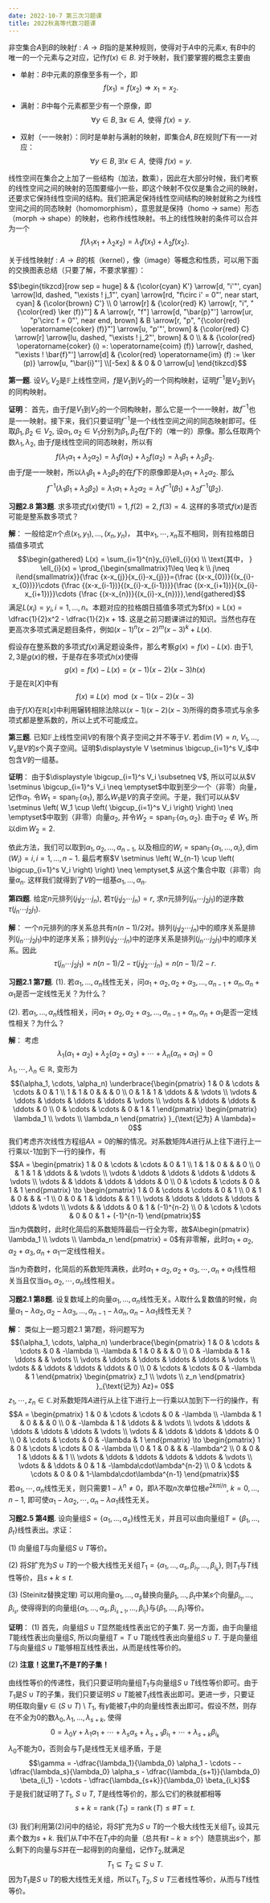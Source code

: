 ```yaml
---
date: 2022-10-7 第三次习题课
title: 2022秋高等代数习题课
---
```


非空集合$A$到$B$的映射$f: A \to B$指的是某种规则，使得对于$A$中的元素$x$,
有$B$中的唯一的一个元素与之对应，记作$f(x)\in B$.
对于映射，我们要掌握的概念主要由

-   单射：$B$中元素的原像至多有一个，即
    $$f(x_1) = f(x_2) \Longrightarrow x_1 = x_2.$$

-   满射：$B$中每个元素都至少有一个原像，即
    $$\forall y\in B, \exists x\in A, \text{ 使得 } f(x) = y.$$

-   双射（一一映射）：同时是单射与满射的映射，即集合$A, B$在规则$f$下有一一对应：
    $$\forall y\in B, \exists! x\in A, \text{ 使得 } f(x) = y.$$

线性空间在集合之上加了一些结构（加法，数乘），因此在大部分时候，我们考察的线性空间之间的映射的范围要缩小一些，即这个映射不仅仅是集合之间的映射，还要求它保持线性空间的结构。我们把满足保持线性空间结构的映射就称之为线性空间之间的同态映射（homomorphism），意思就是保持（homo
$\to$ same）形态（morph $\to$
shape）的映射，也称作线性映射。书上的线性映射的条件可以合并为一个
$$f(\lambda_1 x_1 + \lambda_2 x_2) = \lambda_1 f(x_1) + \lambda_2 f(x_2).$$

关于线性映射$f: A \to B$的核（kernel），像（image）等概念和性质，可以用下面的交换图表总结（只要了解，不要求掌握）：

$$\begin{tikzcd}[row sep = huge]
& & {\color{cyan} K'} \arrow[d, "i'"', cyan] \arrow[ld, dashed, "\exists ! j_1"', cyan] \arrow[rd, "f\circ i' = 0"', near start, cyan] & {\color{brown} C'} \\
0 \arrow[r] & {\color{red} K} \arrow[r, "i", "{\color{red} \ker (f)}"'] & A \arrow[r, "f"] \arrow[d, "\bar{p}"'] \arrow[ur, "p'\circ f = 0"', near end, brown] & B \arrow[r, "p", "{\color{red} \operatorname{coker} (f)}"'] \arrow[u, "p'"', brown] & {\color{red} C} \arrow[r] \arrow[lu, dashed, "\exists ! j_2"', brown] & 0 \\
& & {\color{red} \operatorname{coker} (i) =: \operatorname{coim} (f)} \arrow[r, dashed, "\exists ! \bar{f}"'] \arrow[d] & {\color{red} \operatorname{im} (f) := \ker (p)} \arrow[u, "\bar{i}"'] \\[-5ex]
& & 0 & 0 \arrow[u]
\end{tikzcd}$$

**第一题**.
设$V_1, V_2$是$\mathbb{F}$上线性空间，$f$是$V_1$到$V_2$的一个同构映射，证明$f^{-1}$是$V_2$到$V_1$的同构映射。

**证明**：
首先，由于$f$是$V_1$到$V_2$的一个同构映射，那么它是一个一一映射，故$f^{-1}$也是一一映射。接下来，我们只要证明$f^{-1}$是一个线性空间之间的同态映射即可。任取$\beta_1, \beta_2 \in V_2,$
设$\alpha_1, \alpha_2 \in V_1$分别为$\beta_1, \beta_2$在$f$下的（唯一的）原像。那么任取两个数$\lambda_1, \lambda_2,$
由于$f$是线性空间的同态映射，所以有
$$f(\lambda_1 \alpha_1 + \lambda_2 \alpha_2) = \lambda_1 f(\alpha_1) + \lambda_2 f(\alpha_2) = \lambda_1 \beta_1 + \lambda_2 \beta_2.$$
由于$f$是一一映射，所以$\lambda_1 \beta_1 + \lambda_2 \beta_2$的在$f$下的原像即是$\lambda_1 \alpha_1 + \lambda_2 \alpha_2.$
那么
$$f^{-1}(\lambda_1 \beta_1 + \lambda_2 \beta_2) = \lambda_1 \alpha_1 + \lambda_2 \alpha_2 = \lambda_1 f^{-1}(\beta_1) + \lambda_2 f^{-1}(\beta_2).$$

**习题2.8 第3题**. 求多项式$f(x)$使$f(1) = 1, f(2) = 2, f(3) = 4.$
这样的多项式$f(x)$是否可能是整系数多项式？

**解**： 一般给定$n$个点$(x_1,y_1), \dots, (x_n,y_n)$，
其中$x_1, \cdots, x_n$互不相同，则有拉格朗日插值多项式
$$\begin{gathered}
L(x) = \sum_{i=1}^{n}y_{i}\ell_{i}(x) \\
\text{其中， } \ell_{i}(x) = \prod_{\begin{smallmatrix}1\leq \leq k \\ j\neq i\end{smallmatrix}}{\frac {x-x_{j}}{x_{i}-x_{j}}}={\frac {(x-x_{0})}{(x_{i}-x_{0})}}\cdots {\frac {(x-x_{i-1})}{(x_{i}-x_{i-1})}}{\frac {(x-x_{i+1})}{(x_{i}-x_{i+1})}}\cdots {\frac {(x-x_{n})}{(x_{i}-x_{n})}},\end{gathered}$$
满足$L(x_i) = y_i, i=1, \dots ,n$。本题对应的拉格朗日插值多项式为$f(x) = L(x) = \dfrac{1}{2}x^2 - \dfrac{1}{2}x + 1$.
这是之前习题课讲过的知识。当然也存在更高次多项式满足题目条件，例如$(x-1)^n(x-2)^m(x-3)^k + L(x)$.

假设存在整系数的多项式$f(x)$满足题设条件，那么考察$g(x) = f(x) - L(x).$
由于$1, 2, 3$是$g(x)$的根，于是存在多项式$h(x)$使得
$$g(x) = f(x) - L(x) = (x-1)(x-2)(x-3) h(x)$$ 于是在$\mathbb{R}[X]$中有
$$f(x) \equiv L(x) \mod (x-1)(x-2)(x-3)$$
由于$f(X)$在$\mathbb{R}[x]$中利用辗转相除法除以$(x-1)(x-2)(x-3)$所得的商多项式与余多项式都是整系数的，所以上式不可能成立。

**第三题**. 已知$\mathbb{F}$上线性空间$V$的有限个真子空间之并不等于$V.$
若$\dim(V) = n,$
$V_1, \ldots, V_s$是$V$的$s$个真子空间。证明$\displaystyle V \setminus \bigcup_{i=1}^s V_i$中包含$V$的一组基。

**证明**： 由于$\displaystyle \bigcup_{i=1}^s V_i \subsetneq V$,
所以可以从$V \setminus \bigcup_{i=1}^s V_i \neq \emptyset$中取到至少一个（非零）向量，记作$\alpha_1.$
令$W_1 = \operatorname{span}_{\mathbb{F}}\{\alpha_1\},$
那么$W_1$是$V$的真子空间。于是，我们可以从$V \setminus \left( W_1 \cup \left( \bigcup_{i=1}^s V_i \right) \right) \neq \emptyset$中取到（非零）向量$\alpha_2,$
并令$W_2 = \operatorname{span}_{\mathbb{F}}\{\alpha_1, \alpha_2\}$.
由于$\alpha_2 \not\in W_1$, 所以$\dim W_2 = 2$.

依此方法，我们可以取到$\alpha_1, \alpha_2, \ldots, \alpha_{n-1}$,
以及相应的$W_i = \operatorname{span}_{\mathbb{F}}\{\alpha_1, \ldots, \alpha_i\}, \dim (W_i) = i, i=1, \ldots, n-1$.
最后考察$V \setminus \left( W_{n-1} \cup \left( \bigcup_{i=1}^s V_i \right) \right) \neq \emptyset,$
从这个集合中取（非零）向量$\alpha_n$.
这样我们就得到了$V$的一组基$\alpha_1, \ldots, \alpha_n.$

**第四题**. 给定$n$元排列$(j_1j_2\cdots j_n),$
若$\tau(j_1j_2\cdots j_n) = r,$
求$n$元排列$(j_n\cdots j_2j_1)$的逆序数$\tau(j_n\cdots j_2j_1)$.

**解**：
一个$n$元排列的序关系总共有$n(n-1)/2$对。排列$(j_1j_2\cdots j_n)$中的顺序关系是排列$(j_n\cdots j_2j_1)$中的逆序关系；排列$(j_1j_2\cdots j_n)$中的逆序关系是排列$(j_n\cdots j_2j_1)$中的顺序关系。因此
$$\tau(j_n\cdots j_2j_1) = n(n-1)/2 - \tau(j_1j_2\cdots j_n) = n(n-1)/2 - r.$$

**习题2.1 第7题**. (1).
若$\alpha_1, \ldots, \alpha_n$线性无关，问$\alpha_1 + \alpha_2, \alpha_2 + \alpha_3, \ldots, \alpha_{n-1} + \alpha_n, \alpha_n + \alpha_1$是否一定线性无关？为什么？

(2).
若$\alpha_1, \ldots, \alpha_n$线性相关，问$\alpha_1 + \alpha_2, \alpha_2 + \alpha_3, \ldots, \alpha_{n-1} + \alpha_n, \alpha_n + \alpha_1$是否一定线性相关？为什么？

**解**： 考虑
$$\lambda_1 (\alpha_1+\alpha_2) + \lambda_2 (\alpha_2+\alpha_3) + \cdots + \lambda_n (\alpha_n+\alpha_1) = 0$$
$\lambda_1, \cdots, \lambda_n\in\mathbb{R}$, 变形为
$$(\alpha_1, \cdots, \alpha_n)
\underbrace{\begin{pmatrix}
1 & 0 & \cdots & \cdots & 0 & 1 \\
1 & 1 & 0 & & & 0 \\
0 & 1 & 1 & \ddots & & \vdots \\
\vdots & \ddots & \ddots & \ddots & \ddots & \vdots \\
\vdots & & \ddots & \ddots & \ddots & 0 \\
0 & \cdots & \cdots & 0 & 1 & 1
\end{pmatrix}
\begin{pmatrix}
\lambda_1 \\ \vdots \\ \lambda_n
\end{pmatrix}
}_{\text{记为} A \lambda}= 0$$
我们考虑齐次线性方程组$A\lambda = 0$的解的情况。对系数矩阵$A$进行从上往下进行上一行乘以-1加到下一行的操作，有
$$A = \begin{pmatrix}
1 & 0 & \cdots & \cdots & 0 & 1 \\
1 & 1 & 0 & & & 0 \\
0 & 1 & 1 & \ddots & & \vdots \\
\vdots & \ddots & \ddots & \ddots & \ddots & \vdots \\
\vdots & & \ddots & \ddots & \ddots & 0 \\
0 & \cdots & \cdots & 0 & 1 & 1
\end{pmatrix}
\to
\begin{pmatrix}
1 & 0 & \cdots & \cdots & 0 & 1 \\
0 & 1 & 0 & & & -1 \\
0 & 0 & 1 & \ddots & & 1 \\
\vdots & \ddots & \ddots & \ddots & \ddots & \vdots \\
\vdots & & \ddots & 0 & 1 & (-1)^{n-2} \\
0 & \cdots & \cdots & 0 & 0 & 1 + (-1)^{n-1}
\end{pmatrix}$$
当$n$为偶数时，此时化简后的系数矩阵最后一行全为零，故$A\begin{pmatrix}
\lambda_1 \\ \vdots \\ \lambda_n
\end{pmatrix} = 0$有非零解，此时$\alpha_1+\alpha_2, \alpha_2+\alpha_3, \alpha_n+\alpha_1$一定线性相关。

当$n$为奇数时，化简后的系数矩阵满秩，此时$\alpha_1+\alpha_2, \alpha_2+\alpha_3, \cdots, \alpha_n+\alpha_1$线性相关当且仅当$\alpha_1, \alpha_2, \cdots, \alpha_n$线性相关。

**习题2.1 第8题**.
设复数域上的向量$\alpha_1, \ldots, \alpha_n$线性无关。$\lambda$取什么复数值的时候，向量$\alpha_1 - \lambda \alpha_2, \alpha_2 - \lambda \alpha_3, \ldots, \alpha_{n-1} - \lambda \alpha_n, \alpha_n - \lambda \alpha_1$线性无关？

**解**： 类似上一题习题2.1 第7题，将问题写为
$$(\alpha_1, \cdots, \alpha_n)
\underbrace{\begin{pmatrix}
1 & 0 & \cdots & \cdots & 0 & -\lambda \\
-\lambda & 1 & 0 & & & 0 \\
0 & -\lambda & 1 & \ddots & & \vdots \\
\vdots & \ddots & \ddots & \ddots & \ddots & \vdots \\
\vdots & & \ddots & \ddots & \ddots & 0 \\
0 & \cdots & \cdots & 0 & -\lambda & 1
\end{pmatrix}
\begin{pmatrix}
z_1 \\ \vdots \\ z_n
\end{pmatrix}
}_{\text{记为} Az}= 0$$
$z_1, \cdots, z_n \in \mathbb{C}$.对系数矩阵$A$进行从上往下进行上一行乘以$\lambda$加到下一行的操作，有
$$A = \begin{pmatrix}
1 & 0 & \cdots & \cdots & 0 & -\lambda \\
-\lambda & 1 & 0 & & & 0 \\
0 & -\lambda & 1 & \ddots & & \vdots \\
\vdots & \ddots & \ddots & \ddots & \ddots & \vdots \\
\vdots & & \ddots & \ddots & \ddots & 0 \\
0 & \cdots & \cdots & 0 & -\lambda & 1
\end{pmatrix}
\to
\begin{pmatrix}
1 & 0 & \cdots & \cdots & 0 & -\lambda \\
0 & 1 & 0 & & & -\lambda^2 \\
0 & 0 & 1 & \ddots & & 1 \\
\vdots & \ddots & \ddots & \ddots & \ddots & \vdots \\
\vdots & & \ddots & 0 & 1 & -\lambda\cdot\lambda^{n-2} \\
0 & \cdots & \cdots & 0 & 0 & 1-\lambda\cdot\lambda^{n-1}
\end{pmatrix}$$
若$\alpha_1,\cdots,\alpha_n$线性无关，则只需要$1-\lambda^{n} \neq 0$，即$\lambda$不取$n$次单位根$e^{2k\pi i/n},$
$k = 0, \ldots, n-1,$
即可使$\alpha_1-\lambda\alpha_2,\cdots,\alpha_n-\lambda\alpha_1$线性无关。

**习题2.5 第4题**.
设向量组$S = \{ \alpha_1, \ldots, \alpha_s \}$线性无关，并且可以由向量组$T = \{ \beta_1, \ldots, \beta_t \}$线性表出。求证：

\(1\) 向量组$T$与向量组$S \cup T$等价。

\(2\)
将$S$扩充为$S \cup T$的一个极大线性无关组$T_1 = \{ \alpha_1, \ldots, \alpha_s, \beta_{i_1}, \ldots, \beta_{i_k} \},$
则$T_1$与$T$线性等价，且$s+k \leqslant t.$

\(3\) (Steinitz替换定理)
可以用向量$\alpha_1, \ldots, \alpha_s$替换向量$\beta_1, \ldots, \beta_t$中某$s$个向量$\beta_{i_1}, \ldots, \beta_{i_s},$
使得得到的向量组$\{ \alpha_1, \ldots, \alpha_s, \beta_{i_{s+1}}, \ldots, \beta_{i_t} \}$与$\{ \beta_1, \ldots, \beta_t \}$等价。

**证明**： (1) 首先，向量组$S\cup T$显然能线性表出它的子集$T$.
另一方面，由于向量组$T$能线性表出向量组$S,$
所以向量组$T = T\cup T$能线性表出向量组$S\cup T.$
于是向量组$T$与向量组$S \cup T$能够相互线性表出，从而是线性等价的。

\(2\) **注意！这里$T_1$不是$T$的子集！**

由线性等价的传递性，我们只要证明向量组$T_1$与向量组$S \cup T$线性等价即可。由于$T_1$是$S \cup T$的子集，我们只要证明$S \cup T$能被$T_1$线性表出即可。更进一步，只要证明任取向量$\gamma \in (S \cup T) \setminus T_1,$
有$\gamma$能被$T_1$中的向量线性表出即可。假设不然，则存在不全为0的数$\lambda_0, \lambda_1, \ldots, \lambda_{s+k},$
使得
$$0 = \lambda_0 \gamma + \lambda_1 \alpha_1 + \cdots + \lambda_s \alpha_s + \lambda_{s+1} \beta_{i_1} + \cdots + \lambda_{s+k} \beta_{i_k}$$
$\lambda_0$不能为0，否则会与$T_1$是线性无关组矛盾，于是
$$\gamma = -\dfrac{\lambda_1}{\lambda_0} \alpha_1 - \cdots - -\dfrac{\lambda_s}{\lambda_0} \alpha_s - \dfrac{\lambda_{s+1}}{\lambda_0} \beta_{i_1} - \cdots - \dfrac{\lambda_{s+k}}{\lambda_0} \beta_{i_k}$$
于是我们就证明了$T_1$, $S \cup T$, $T$是线性等价的，那么它们的秩就都相等
$$s+k = \operatorname{rank}(T_1) = \operatorname{rank}(T) \leqslant \# T = t.$$

\(3\)
我们利用第(2)问中的结论，将$S$扩充为$S \cup T$的一个极大线性无关组$T_1$,
设其元素个数为$s+k.$
我们从$T$中不在$T_1$中的向量（总共有$t - k \geqslant s$个）随意挑出$s$个，那么剩下的向量与$S$并在一起得到的向量组，记作$T_2,$就满足
$$T_1 \subseteq T_2 \subseteq S \cup T.$$
因为$T_1$是$S \cup T$的极大线性无关组，所以$T_1, T_2, S \cup T$三者线性等价，从而与$T$线性等价。
